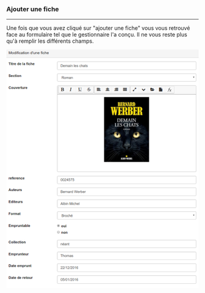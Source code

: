 ### Ajouter une fiche

---

Une fois que vous avez cliqué sur "ajouter une fiche" vous vous retrouvé face au formulaire tel que le gestionnaire l'a conçu. Il ne vous reste plus qu'à remplir les différents champs. 

![](images/clacoform-fig45.png)


